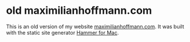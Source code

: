 # old maximilianhoffmann.com

This is an old version of my website [maximilianhoffmann.com](http://maximilianhoffmann.com). It was built with the static site generator [Hammer for Mac](http://hammerformac.com).
